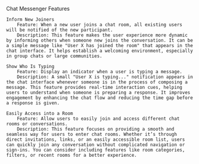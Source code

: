 Chat Messenger Features

    Inform New Joiners
        Feature: When a new user joins a chat room, all existing users will be notified of the new participant.
        Description: This feature makes the user experience more dynamic by informing others when someone new joins the conversation. It can be a simple message like "User X has joined the room" that appears in the chat interface. It helps establish a welcoming environment, especially in group chats or large communities.

    Show Who Is Typing
        Feature: Display an indicator when a user is typing a message.
        Description: A small "User X is typing..." notification appears in the chat interface whenever someone is in the process of composing a message. This feature provides real-time interaction cues, helping users to understand when someone is preparing a response. It improves engagement by enhancing the chat flow and reducing the time gap before a response is given.

    Easily Access into a Room
        Feature: Allow users to easily join and access different chat rooms or conversations.
        Description: This feature focuses on providing a smooth and seamless way for users to enter chat rooms. Whether it’s through direct invitations, links, or an easily accessible room list, users can quickly join any conversation without complicated navigation or sign-ins. You can consider including features like room categories, filters, or recent rooms for a better experience.
